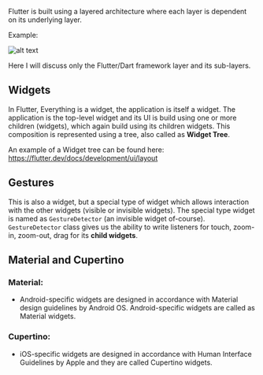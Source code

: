 
Flutter is built using a layered architecture where each layer is dependent on its underlying layer.

Example:

![alt text](https://flutter.dev/images/arch-overview/archdiagram.png)

Here I will discuss only the Flutter/Dart framework layer and its sub-layers.

## Widgets

In Flutter, Everything is a widget, the application is itself a widget. The application is the top-level widget and its UI is build using one or more children (widgets), which again build using its children widgets. This composition is represented using a tree, also called as **Widget Tree**.

An example of a Widget tree can be found here: https://flutter.dev/docs/development/ui/layout


## Gestures

This is also a widget, but a special type of widget which allows interaction with the other widgets (visible or invisible widgets). The special type widget is named as `GestureDetector` (an invisible widget of-course). `GestureDetector` class gives us the ability to write listeners for touch, zoom-in, zoom-out, drag for its **child widgets**.

##  Material and Cupertino

### Material:
- Android-specific widgets are designed in accordance with Material design guidelines by Android OS. Android-specific widgets are called as Material widgets.

### Cupertino:
- iOS-specific widgets are designed in accordance with Human Interface Guidelines by Apple and they are called Cupertino widgets.